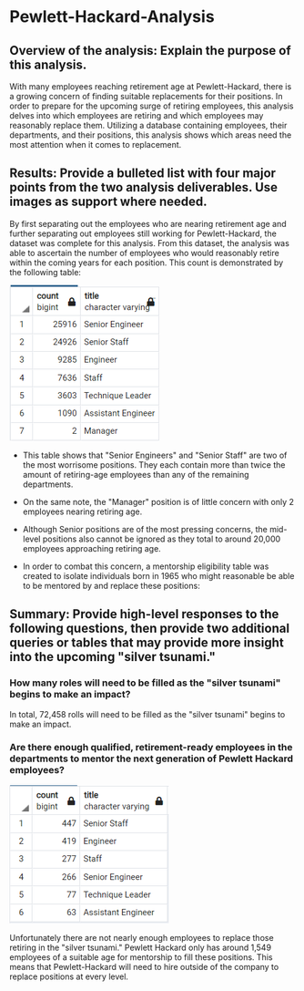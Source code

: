 # Pewlett-Hackard-Analysis

## Overview of the analysis: Explain the purpose of this analysis.

With many employees reaching retirement age at Pewlett-Hackard, there is a growing concern of finding suitable replacements for their positions. In order to prepare for the upcoming surge of retiring employees, this analysis delves into which employees are retiring and which employees may reasonably replace them. Utilizing a database containing employees, their departments, and their positions, this analysis shows which areas need the most attention when it comes to replacement.


## Results: Provide a bulleted list with four major points from the two analysis deliverables. Use images as support where needed.

By first separating out the employees who are nearing retirement age and further separating out employees still working for Pewlett-Hackard, the dataset was complete for this analysis. From this dataset, the analysis was able to ascertain the number of employees who would reasonably retire within the coming years for each position. This count is demonstrated by the following table:

![Retiring Employees by Position](https://github.com/waciciarelli/Pewlett-Hackard-Analysis/blob/main/Retiring_Employees_by_Position.png?raw=true)

* This table shows that "Senior Engineers" and "Senior Staff" are two of the most worrisome positions. They each contain more than twice the amount of retiring-age employees than any of the remaining departments. 

* On the same note, the "Manager" position is of little concern with only 2 employees nearing retiring age.

* Although Senior positions are of the most pressing concerns, the mid-level positions also cannot be ignored as they total to around 20,000 employees approaching retiring age.

* In order to combat this concern, a mentorship eligibility table was created to isolate individuals born in 1965 who might reasonable be able to be mentored by and replace these positions:

## Summary: Provide high-level responses to the following questions, then provide two additional queries or tables that may provide more insight into the upcoming "silver tsunami."

### How many roles will need to be filled as the "silver tsunami" begins to make an impact?

In total, 72,458 rolls will need to be filled as the "silver tsunami" begins to make an impact.

### Are there enough qualified, retirement-ready employees in the departments to mentor the next generation of Pewlett Hackard employees?

![Mentorable Employees by Position](https://github.com/waciciarelli/Pewlett-Hackard-Analysis/blob/main/Mentor_Employees_by_Position.png?raw=true)

Unfortunately there are not nearly enough employees to replace those retiring in the "silver tsunami." Pewlett Hackard only has around 1,549 employees of a suitable age for mentorship to fill these positions. This means that Pewlett-Hackard will need to hire outside of the company to replace positions at every level.
